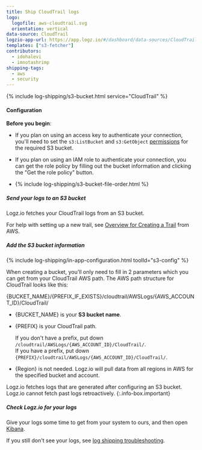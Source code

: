 ```yaml
---
title: Ship CloudTrail logs
logo:
  logofile: aws-cloudtrail.svg
  orientation: vertical
data-source: CloudTrail
logzio-app-url: https://app.logz.io/#/dashboard/data-sources/CloudTrail
templates: ["s3-fetcher"]
contributors:
  - idohalevi
  - imnotashrimp
shipping-tags:
  - aws
  - security
---
```


{% include log-shipping/s3-bucket.html service="CloudTrail" %}

#### Configuration

**Before you begin**:

* If you plan on using an access key to authenticate your connection, you'll need to set the `s3:ListBucket` and `s3:GetObject` [permissions](https://support.logz.io/hc/en-us/articles/209486129-Troubleshooting-AWS-IAM-Configuration-for-retrieving-logs-from-a-S3-Bucket) for the required S3 bucket.

* If you plan on using an IAM role to authenticate your connection, you can get the role policy by filling out the bucket information and clicking the "Get the role policy" button.

* {% include log-shipping/s3-bucket-file-order.html %}

<div class="tasklist">

##### Send your logs to an S3 bucket

Logz.io fetches your CloudTrail logs from an S3 bucket.

For help with setting up a new trail, see [Overview for Creating a Trail](https://docs.aws.amazon.com/awscloudtrail/latest/userguide/cloudtrail-create-and-update-a-trail.html) from AWS.

##### Add the S3 bucket information

{% include log-shipping/in-app-configuration.html toolId="s3-config" %}

<!-- logzio-inject:s3-config -->

When creating a bucket, you'll only need to fill in 2 parameters which you can get from your CloudTrail AWS path. The AWS path structure for CloudTrail looks like this:

{BUCKET_NAME}/{PREFIX_IF_EXISTS}/cloudtrail/AWSLogs/{AWS_ACCOUNT_ID}/CloudTrail/

* {BUCKET_NAME} is your **S3 bucket name**.

* {PREFIX} is your CloudTrail path.

  If you don't have a prefix, put down `/cloudtrail/AWSLogs/{AWS_ACCOUNT_ID}/CloudTrail/`.
  <br>
  If you have a prefix, put down `{PREFIX}/cloudtrail/AWSLogs/{AWS_ACCOUNT_ID}/CloudTrail/`.

* {Region} is not needed. Logz.io will pull data from all regions in AWS for the specified bucket and account.


Logz.io fetches logs that are generated after configuring an S3 bucket.
Logz.io cannot fetch past logs retroactively.
{:.info-box.important}

##### Check Logz.io for your logs

Give your logs some time to get from your system to ours, and then open [Kibana](https://app.logz.io/#/dashboard/kibana).

If you still don't see your logs, see [log shipping troubleshooting]({{site.baseurl}}/user-guide/log-shipping/log-shipping-troubleshooting.html).

</div>
